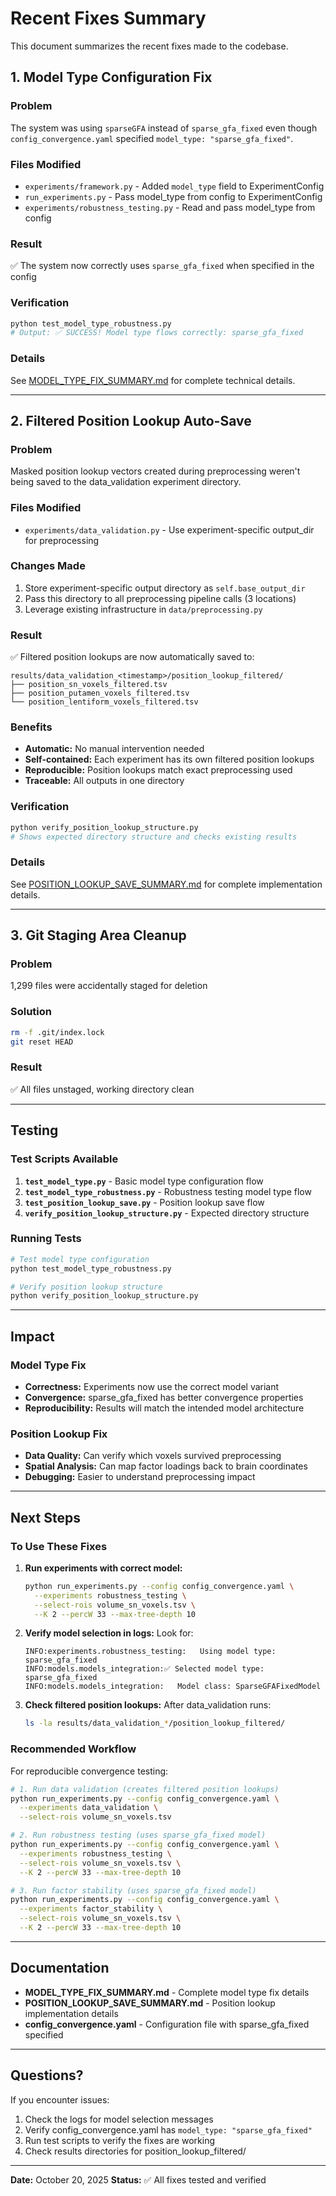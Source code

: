 # Recent Fixes Summary

This document summarizes the recent fixes made to the codebase.

## 1. Model Type Configuration Fix

### Problem
The system was using `sparseGFA` instead of `sparse_gfa_fixed` even though `config_convergence.yaml` specified `model_type: "sparse_gfa_fixed"`.

### Files Modified
- `experiments/framework.py` - Added `model_type` field to ExperimentConfig
- `run_experiments.py` - Pass model_type from config to ExperimentConfig
- `experiments/robustness_testing.py` - Read and pass model_type from config

### Result
✅ The system now correctly uses `sparse_gfa_fixed` when specified in the config

### Verification
```bash
python test_model_type_robustness.py
# Output: ✅ SUCCESS! Model type flows correctly: sparse_gfa_fixed
```

### Details
See [MODEL_TYPE_FIX_SUMMARY.md](MODEL_TYPE_FIX_SUMMARY.md) for complete technical details.

---

## 2. Filtered Position Lookup Auto-Save

### Problem
Masked position lookup vectors created during preprocessing weren't being saved to the data_validation experiment directory.

### Files Modified
- `experiments/data_validation.py` - Use experiment-specific output_dir for preprocessing

### Changes Made
1. Store experiment-specific output directory as `self.base_output_dir`
2. Pass this directory to all preprocessing pipeline calls (3 locations)
3. Leverage existing infrastructure in `data/preprocessing.py`

### Result
✅ Filtered position lookups are now automatically saved to:
```
results/data_validation_<timestamp>/position_lookup_filtered/
├── position_sn_voxels_filtered.tsv
├── position_putamen_voxels_filtered.tsv
└── position_lentiform_voxels_filtered.tsv
```

### Benefits
- **Automatic:** No manual intervention needed
- **Self-contained:** Each experiment has its own filtered position lookups
- **Reproducible:** Position lookups match exact preprocessing used
- **Traceable:** All outputs in one directory

### Verification
```bash
python verify_position_lookup_structure.py
# Shows expected directory structure and checks existing results
```

### Details
See [POSITION_LOOKUP_SAVE_SUMMARY.md](POSITION_LOOKUP_SAVE_SUMMARY.md) for complete implementation details.

---

## 3. Git Staging Area Cleanup

### Problem
1,299 files were accidentally staged for deletion

### Solution
```bash
rm -f .git/index.lock
git reset HEAD
```

### Result
✅ All files unstaged, working directory clean

---

## Testing

### Test Scripts Available

1. **`test_model_type.py`** - Basic model type configuration flow
2. **`test_model_type_robustness.py`** - Robustness testing model type flow
3. **`test_position_lookup_save.py`** - Position lookup save flow
4. **`verify_position_lookup_structure.py`** - Expected directory structure

### Running Tests

```bash
# Test model type configuration
python test_model_type_robustness.py

# Verify position lookup structure
python verify_position_lookup_structure.py
```

---

## Impact

### Model Type Fix
- **Correctness:** Experiments now use the correct model variant
- **Convergence:** sparse_gfa_fixed has better convergence properties
- **Reproducibility:** Results will match the intended model architecture

### Position Lookup Fix
- **Data Quality:** Can verify which voxels survived preprocessing
- **Spatial Analysis:** Can map factor loadings back to brain coordinates
- **Debugging:** Easier to understand preprocessing impact

---

## Next Steps

### To Use These Fixes

1. **Run experiments with correct model:**
   ```bash
   python run_experiments.py --config config_convergence.yaml \
     --experiments robustness_testing \
     --select-rois volume_sn_voxels.tsv \
     --K 2 --percW 33 --max-tree-depth 10
   ```

2. **Verify model selection in logs:**
   Look for:
   ```
   INFO:experiments.robustness_testing:   Using model type: sparse_gfa_fixed
   INFO:models.models_integration:✅ Selected model type: sparse_gfa_fixed
   INFO:models.models_integration:   Model class: SparseGFAFixedModel
   ```

3. **Check filtered position lookups:**
   After data_validation runs:
   ```bash
   ls -la results/data_validation_*/position_lookup_filtered/
   ```

### Recommended Workflow

For reproducible convergence testing:

```bash
# 1. Run data validation (creates filtered position lookups)
python run_experiments.py --config config_convergence.yaml \
  --experiments data_validation \
  --select-rois volume_sn_voxels.tsv

# 2. Run robustness testing (uses sparse_gfa_fixed model)
python run_experiments.py --config config_convergence.yaml \
  --experiments robustness_testing \
  --select-rois volume_sn_voxels.tsv \
  --K 2 --percW 33 --max-tree-depth 10

# 3. Run factor stability (uses sparse_gfa_fixed model)
python run_experiments.py --config config_convergence.yaml \
  --experiments factor_stability \
  --select-rois volume_sn_voxels.tsv \
  --K 2 --percW 33 --max-tree-depth 10
```

---

## Documentation

- **MODEL_TYPE_FIX_SUMMARY.md** - Complete model type fix details
- **POSITION_LOOKUP_SAVE_SUMMARY.md** - Position lookup implementation details
- **config_convergence.yaml** - Configuration file with sparse_gfa_fixed specified

---

## Questions?

If you encounter issues:

1. Check the logs for model selection messages
2. Verify config_convergence.yaml has `model_type: "sparse_gfa_fixed"`
3. Run test scripts to verify the fixes are working
4. Check results directories for position_lookup_filtered/

---

**Date:** October 20, 2025
**Status:** ✅ All fixes tested and verified
